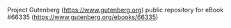 Project Gutenberg (https://www.gutenberg.org) public repository for
eBook #66335 (https://www.gutenberg.org/ebooks/66335)
